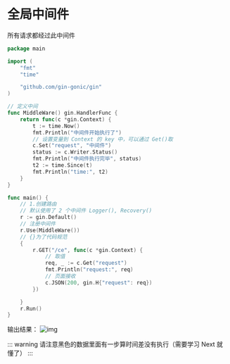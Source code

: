 # 全局中间件
所有请求都经过此中间件

```go
package main

import (
    "fmt"
    "time"

    "github.com/gin-gonic/gin"
)

// 定义中间
func MiddleWare() gin.HandlerFunc {
    return func(c *gin.Context) {
        t := time.Now()
        fmt.Println("中间件开始执行了")
        // 设置变量到 Context 的 key 中，可以通过 Get()取
        c.Set("request", "中间件")
        status := c.Writer.Status()
        fmt.Println("中间件执行完毕", status)
        t2 := time.Since(t)
        fmt.Println("time:", t2)
    }
}

func main() {
    // 1.创建路由
    // 默认使用了 2 个中间件 Logger(), Recovery()
    r := gin.Default()
    // 注册中间件
    r.Use(MiddleWare())
    // {}为了代码规范
    {
        r.GET("/ce", func(c *gin.Context) {
            // 取值
            req, _ := c.Get("request")
            fmt.Println("request:", req)
            // 页面接收
            c.JSON(200, gin.H{"request": req})
        })

    }
    r.Run()
}
```

输出结果：
![img]( https://www.topgoer.cn/uploads/ginkuangjia/images/m_e3ef8e82024ae4a638be74b1b4d8eb05_r.png )

::: warning
请注意黑色的数据里面有一步算时间差没有执行（需要学习 Next 就懂了）
:::
